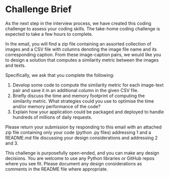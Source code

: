 # Challenge Brief

As the next step in the interview process, we have created this coding challenge to assess your coding skills. The take-home coding challenge is expected to take a few hours to complete.

In the email, you will find a zip file containing an assorted collection of images and a CSV file with columns denoting the image file name and its corresponding caption. From these image-caption pairs, we would like you to design a solution that computes a similarity metric between the images and texts.

Specifically, we ask that you complete the following:

1. Develop some code to compute the similarity metric for each image-text pair and save it in an additional column in the given CSV file.
2. Briefly discuss the time and memory footprint of computing the similarity metric. What strategies could you use to optimise the time and/or memory performance of the code?
3. Explain how your application could be packaged and deployed to handle hundreds of millions of daily requests.

Please return your submission by responding to this email with an attached zip file containing only your code (python .py files) addressing 1 and a README.md file discussing your design considerations and addressing 2 and 3.

This challenge is purposefully open-ended, and you can make any design decisions. You are welcome to use any Python libraries or GitHub repos where you see fit. Please document any design considerations as comments in the README file where appropriate.